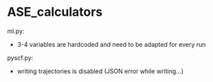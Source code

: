 # ASE_calculators

ml.py:
 - 3-4 variables are hardcoded and need to be adapted for every run

pyscf.py:
- writing trajectories is disabled (JSON error while writing...)
